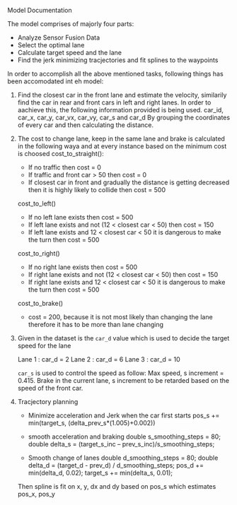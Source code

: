 Model Documentation

The model comprises of majorly four parts:

* Analyze Sensor Fusion Data
* Select the optimal lane
* Calculate target speed and the lane
* Find the jerk minimizing tracjectories and fit splines to the waypoints

In order to accomplish all the above mentioned tasks, following things has been accomodated int eh model:

1. Find the closest car in the front lane and estimate the velocity, similarily find the car in rear and front cars in left and right lanes. In order to aachieve this, the following information provided is being used. car_id, car_x, car_y, car_vx, car_vy, car_s and car_d
By grouping the coordinates of every car and then calculating the distance.

2. The cost to change lane, keep in the same lane and brake is calculated in the following waya and at every instance based on the minimum cost is choosed
      cost_to_straight():
      - If no traffic then cost = 0
      - If traffic and front car > 50 then cost = 0
      - If closest car in front and gradually the distance is getting decreased then it is highly likely to collide then cost = 500

     cost_to_left() 
      - If no left lane exists then cost = 500
      - If left lane exists and not (12 < closest car < 50) then cost = 150
      - If left lane exists and 12 < closest car < 50 it is dangerous to make the turn then cost = 500

     cost_to_right() 
      - If no right lane exists then cost = 500
      - If right lane exists and not (12 < closest car < 50) then cost = 150
      - If right lane exists and 12 < closest car < 50 it is dangerous to make the turn then cost = 500

     cost_to_brake()
      - cost = 200, because it is not most likely than changing the lane therefore it has to be more than lane changing 
      
3. Given in the dataset is the `car_d` value which is used to decide the target speed for the lane

   Lane 1 : car_d = 2
   Lane 2 : car_d = 6
   Lane 3 : car_d = 10
   
   `car_s` is used to control the speed as follow: 
   Max speed, s increment = 0.415.
   Brake in the current lane, s increment to be retarded based on the speed of the front car.
   
4. Tracjectory planning
   -  Minimize acceleration and Jerk when the car first starts
   pos_s += min(target_s, (delta_prev_s*(1.005)+0.002))
   
   - smooth acceleration and braking
   double s_smoothing_steps = 80;
   double delta_s = (target_s_inc – prev_s_inc)/s_smoothing_steps;

   - Smooth change of lanes
   double d_smoothing_steps = 80;
   double delta_d = (target_d - prev_d) / d_smoothing_steps;
   pos_d += min(delta_d, 0.02);
   target_s += min(delta_s, 0.01);
   
   Then spline is fit on x, y, dx and dy based on pos_s which estimates pos_x, pos_y

